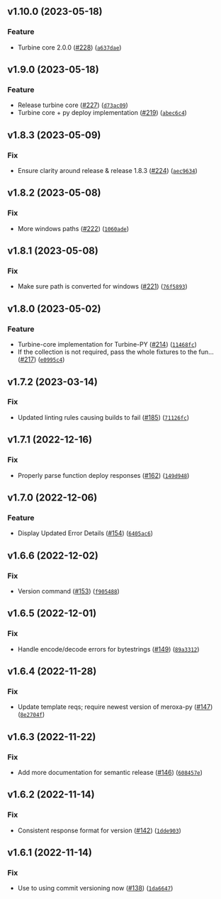 <!--next-version-placeholder-->

## v1.10.0 (2023-05-18)
### Feature
* Turbine core 2.0.0 ([#228](https://github.com/meroxa/turbine-py/issues/228)) ([`a637dae`](https://github.com/meroxa/turbine-py/commit/a637dae5fadaf30f1f86ee064b29083d695c7673))

## v1.9.0 (2023-05-18)
### Feature
* Release turbine core ([#227](https://github.com/meroxa/turbine-py/issues/227)) ([`d73ac09`](https://github.com/meroxa/turbine-py/commit/d73ac091f00dfc732dfcbe3c3bb36f2e9b48af68))
* Turbine core + py deploy implementation ([#219](https://github.com/meroxa/turbine-py/issues/219)) ([`abec6c4`](https://github.com/meroxa/turbine-py/commit/abec6c48a4df5c1385928c6f226ad52ee3706c6a))

## v1.8.3 (2023-05-09)
### Fix
* Ensure clarity around release & release 1.8.3 ([#224](https://github.com/meroxa/turbine-py/issues/224)) ([`aec9634`](https://github.com/meroxa/turbine-py/commit/aec9634c28c581b175cd6329188f1732fe6d685e))

## v1.8.2 (2023-05-08)
### Fix
* More windows paths ([#222](https://github.com/meroxa/turbine-py/issues/222)) ([`1060ade`](https://github.com/meroxa/turbine-py/commit/1060adef469fd19341546a21be6cc84037dba4d2))

## v1.8.1 (2023-05-08)
### Fix
* Make sure path is converted for windows ([#221](https://github.com/meroxa/turbine-py/issues/221)) ([`76f5893`](https://github.com/meroxa/turbine-py/commit/76f58937956ce61d7ee0e480b00cf3af776d6795))

## v1.8.0 (2023-05-02)
### Feature
* Turbine-core implementation for Turbine-PY ([#214](https://github.com/meroxa/turbine-py/issues/214)) ([`11468fc`](https://github.com/meroxa/turbine-py/commit/11468fc659a3ba19e9ebf417f883810eb23f343c))
* If the collection is not required, pass the whole fixtures to the fun… ([#217](https://github.com/meroxa/turbine-py/issues/217)) ([`e0995c4`](https://github.com/meroxa/turbine-py/commit/e0995c49c558a83bfc8de4a64bfe61cad3393c5b))

## v1.7.2 (2023-03-14)
### Fix
* Updated linting rules causing builds to fail ([#185](https://github.com/meroxa/turbine-py/issues/185)) ([`71126fc`](https://github.com/meroxa/turbine-py/commit/71126fc8554f77964eae8ecb8fc1c50c98244bd6))

## v1.7.1 (2022-12-16)
### Fix
* Properly parse function deploy responses ([#162](https://github.com/meroxa/turbine-py/issues/162)) ([`149d948`](https://github.com/meroxa/turbine-py/commit/149d948e0b5a47b6f7a680185957b362901ee683))

## v1.7.0 (2022-12-06)
### Feature
* Display Updated Error Details ([#154](https://github.com/meroxa/turbine-py/issues/154)) ([`6405ac6`](https://github.com/meroxa/turbine-py/commit/6405ac6c12f734d37cf037d1d1ea0226838e2296))

## v1.6.6 (2022-12-02)
### Fix
* Version command ([#153](https://github.com/meroxa/turbine-py/issues/153)) ([`f905488`](https://github.com/meroxa/turbine-py/commit/f90548879cda2d8649e64986c158e63c1b56b936))

## v1.6.5 (2022-12-01)
### Fix
* Handle encode/decode errors for bytestrings ([#149](https://github.com/meroxa/turbine-py/issues/149)) ([`89a3312`](https://github.com/meroxa/turbine-py/commit/89a33127dcfab07355f70182d8f6707663028736))

## v1.6.4 (2022-11-28)
### Fix
* Update template reqs; require newest version of meroxa-py ([#147](https://github.com/meroxa/turbine-py/issues/147)) ([`8e2704f`](https://github.com/meroxa/turbine-py/commit/8e2704ffb7bcd48b83422715129409f6eb04d427))

## v1.6.3 (2022-11-22)
### Fix
* Add more documentation for semantic release ([#146](https://github.com/meroxa/turbine-py/issues/146)) ([`608457e`](https://github.com/meroxa/turbine-py/commit/608457ed65318e2ca3cf7967c3381cf5a9131429))

## v1.6.2 (2022-11-14)
### Fix
* Consistent response format for version ([#142](https://github.com/meroxa/turbine-py/issues/142)) ([`1dde903`](https://github.com/meroxa/turbine-py/commit/1dde9030f1f99574d9a0b98d2225f5f5b50bfcf7))

## v1.6.1 (2022-11-14)
### Fix
* Use to using commit versioning now ([#138](https://github.com/meroxa/turbine-py/issues/138)) ([`1da6647`](https://github.com/meroxa/turbine-py/commit/1da6647d82446860f108456666aecb6ba2e4bfdb))
